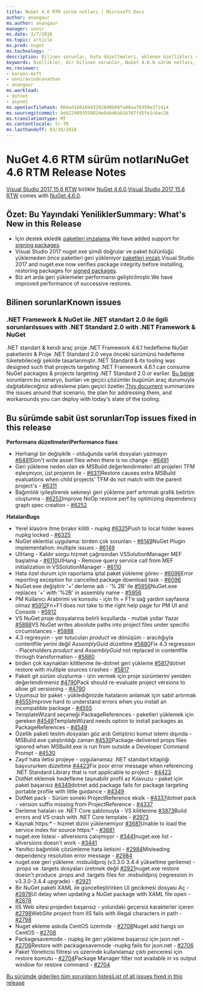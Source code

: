 ```yaml
---
title: NuGet 4.6 RTM sürüm notları | Microsoft Docs
author: anangaur
ms.author: anangaur
manager: unnir
ms.date: 3/7/2018
ms.topic: article
ms.prod: nuget
ms.technology: ''
description: Bilinen sorunlar, hata düzeltmeleri, eklenen özellikleri ve dcr NuGet 4.6.0 dahil etmek için sürüm notları.
keywords: Özellikler, dcr bilinen sorunlar, NuGet 4.6.0 sürüm notları, hata düzeltmeleri eklendi
ms.reviewer:
- karann-msft
- unniravindranathan
- anangaur
ms.workload:
- dotnet
- aspnet
ms.openlocfilehash: 004ad16018443292840b00fa88aa78350e371414
ms.sourcegitcommit: beb229893559824e8abd6ab16707fd5fe1c6ac26
ms.translationtype: MT
ms.contentlocale: tr-TR
ms.lasthandoff: 03/28/2018
---
```

# <a name="nuget-46-rtm-release-notes"></a><span data-ttu-id="c8722-104">NuGet 4.6 RTM sürüm notları</span><span class="sxs-lookup"><span data-stu-id="c8722-104">NuGet 4.6 RTM Release Notes</span></span>

<span data-ttu-id="c8722-105">[Visual Studio 2017 15,6 RTW](https://www.visualstudio.com/news/releasenotes/vs2017-relnotes) birlikte [NuGet 4.6.0](https://dist.nuget.org/win-x86-commandline/v4.6.0/nuget.exe).</span><span class="sxs-lookup"><span data-stu-id="c8722-105">[Visual Studio 2017 15.6 RTW](https://www.visualstudio.com/news/releasenotes/vs2017-relnotes) comes with [NuGet 4.6.0](https://dist.nuget.org/win-x86-commandline/v4.6.0/nuget.exe).</span></span>

## <a name="summary-whats-new-in-this-release"></a><span data-ttu-id="c8722-106">Özet: Bu Yayındaki Yenilikler</span><span class="sxs-lookup"><span data-stu-id="c8722-106">Summary: What's New in this Release</span></span>
* <span data-ttu-id="c8722-107">İçin destek ekledik [paketleri imzalama](https://docs.microsoft.com/en-us/nuget/create-packages/sign-a-package).</span><span class="sxs-lookup"><span data-stu-id="c8722-107">We have added support for [signing packages](https://docs.microsoft.com/en-us/nuget/create-packages/sign-a-package).</span></span>  
* <span data-ttu-id="c8722-108">Visual Studio 2017 nuget.exe şimdi doğrular ve paket bütünlüğü yüklemeden önce paketleri geri yükleniyor [paketleri imzalı](https://docs.microsoft.com/en-us/nuget/reference/signed-packages-reference).</span><span class="sxs-lookup"><span data-stu-id="c8722-108">Visual Studio 2017 and nuget.exe now verifies package integrity before installing, restoring packages for [signed packages](https://docs.microsoft.com/en-us/nuget/reference/signed-packages-reference).</span></span>
* <span data-ttu-id="c8722-109">Biz art arda geri yüklemeler performansı geliştirilmiştir.</span><span class="sxs-lookup"><span data-stu-id="c8722-109">We have improved performance of successive restores.</span></span>

## <a name="known-issues"></a><span data-ttu-id="c8722-110">Bilinen sorunlar</span><span class="sxs-lookup"><span data-stu-id="c8722-110">Known issues</span></span>
### <a name="issues-with-net-standard-20-with-net-framework--nuget"></a><span data-ttu-id="c8722-111">.NET Framework & NuGet ile .NET standart 2.0 ile ilgili sorunları</span><span class="sxs-lookup"><span data-stu-id="c8722-111">Issues with .NET Standard 2.0 with .NET Framework & NuGet</span></span> 

<span data-ttu-id="c8722-112">.NET standart & kendi araç proje .NET Framework 4.6.1 hedefleme NuGet paketlerini & Proje .NET Standard 2.0 veya önceki sürümünü hedefleme tüketebileceği şekilde tasarlanmıştır.</span><span class="sxs-lookup"><span data-stu-id="c8722-112">.NET Standard & its tooling was designed such that projects targeting .NET Framework 4.6.1 can consume NuGet packages & projects targeting .NET Standard 2.0 or earlier.</span></span> <span data-ttu-id="c8722-113">[Bu belge](https://github.com/dotnet/standard/issues/481) sorunlarını bu senaryo, bunları ve geçici çözümler bugünün araç durumuyla dağıtabileceğiniz adresleme planı geçici özetler.</span><span class="sxs-lookup"><span data-stu-id="c8722-113">[This document](https://github.com/dotnet/standard/issues/481) summarizes the issues around that scenario, the plan for addressing them, and workarounds you can deploy with today's state of the tooling.</span></span>

## <a name="top-issues-fixed-in-this-release"></a><span data-ttu-id="c8722-114">Bu sürümde sabit üst sorunları</span><span class="sxs-lookup"><span data-stu-id="c8722-114">Top issues fixed in this release</span></span>

<span data-ttu-id="c8722-115">**Performans düzeltmeleri**</span><span class="sxs-lookup"><span data-stu-id="c8722-115">**Performance fixes**</span></span>
* <span data-ttu-id="c8722-116">Herhangi bir değişiklik - olduğunda varlık dosyaları yazmayın [#6491](https://github.com/NuGet/Home/issues/6491)</span><span class="sxs-lookup"><span data-stu-id="c8722-116">Don't write asset files when there is no change - [#6491](https://github.com/NuGet/Home/issues/6491)</span></span>
* <span data-ttu-id="c8722-117">Geri yükleme neden olan ek MSBuild değerlendirmeleri alt projeleri TFM eşleşmiyor, üst projenin ile - [#6311](https://github.com/NuGet/Home/issues/6311)</span><span class="sxs-lookup"><span data-stu-id="c8722-117">Restore causes extra MSBuild evaluations when child projects' TFM do not match with the parent project's - [#6311](https://github.com/NuGet/Home/issues/6311)</span></span>
* <span data-ttu-id="c8722-118">Bağımlılık iyileştirerek sekmeyi geri yükleme perf artırmak grafik belirtim oluşturma - [#6252](https://github.com/NuGet/Home/issues/6252)</span><span class="sxs-lookup"><span data-stu-id="c8722-118">Improve NoOp restore perf by optimizing dependency graph spec creation - [#6252](https://github.com/NuGet/Home/issues/6252)</span></span>

<span data-ttu-id="c8722-119">**Hataları**</span><span class="sxs-lookup"><span data-stu-id="c8722-119">**Bugs**</span></span>
* <span data-ttu-id="c8722-120">Yerel klasöre itme bırakır kilitli - nupkg [#6325](https://github.com/NuGet/Home/issues/6325)</span><span class="sxs-lookup"><span data-stu-id="c8722-120">Push to local folder leaves nupkg locked - [#6325](https://github.com/NuGet/Home/issues/6325)</span></span>
* <span data-ttu-id="c8722-121">NuGet eklentisi uygulama: birden çok sorunları - [#6149](https://github.com/NuGet/Home/issues/6149)</span><span class="sxs-lookup"><span data-stu-id="c8722-121">NuGet Plugin implementation:  multiple issues - [#6149](https://github.com/NuGet/Home/issues/6149)</span></span>
* <span data-ttu-id="c8722-122">UIHang - Kaldır sorgu hizmet çağrısından VSSolutionManager MEF başlatma - [#6110](https://github.com/NuGet/Home/issues/6110)</span><span class="sxs-lookup"><span data-stu-id="c8722-122">UIHang - Remove query service call from MEF initialization in VSSolutionManager - [#6110](https://github.com/NuGet/Home/issues/6110)</span></span>
* <span data-ttu-id="c8722-123">Hata özel durum için raporlama iptal paket yükleme görev - [#6096](https://github.com/NuGet/Home/issues/6096)</span><span class="sxs-lookup"><span data-stu-id="c8722-123">Error reporting exception for cancelled package download task - [#6096](https://github.com/NuGet/Home/issues/6096)</span></span>
* <span data-ttu-id="c8722-124">NuGet.exe değiştirir '+' derleme adı - '% 2B' ile [#5956](https://github.com/NuGet/Home/issues/5956)</span><span class="sxs-lookup"><span data-stu-id="c8722-124">NuGet.exe replaces '+' with '%2B' in assembly name - [#5956](https://github.com/NuGet/Home/issues/5956)</span></span>
* <span data-ttu-id="c8722-125">PM Kullanıcı Arabirimi ve konsolu - için fn + F1'e sağ yardım sayfasına olmaz [#5912](https://github.com/NuGet/Home/issues/5912)</span><span class="sxs-lookup"><span data-stu-id="c8722-125">Fn+F1 does not take to the right help page for PM UI and Console - [#5912](https://github.com/NuGet/Home/issues/5912)</span></span>
* <span data-ttu-id="c8722-126">VS NuGet proje dosyalarına belirli koşullarda - mutlak yollar Yazar [#5888](https://github.com/NuGet/Home/issues/5888)</span><span class="sxs-lookup"><span data-stu-id="c8722-126">VS NuGet writes absolute paths into project files under specific circumstances - [#5888](https://github.com/NuGet/Home/issues/5888)</span></span>
* <span data-ttu-id="c8722-127">4.3 regresyon - yer tutucuları $product$ ve dönüşüm - aracılığıyla contentfile yerini değil $AssemblyGuid$ düzeltme [#5880](https://github.com/NuGet/Home/issues/5880)</span><span class="sxs-lookup"><span data-stu-id="c8722-127">Fix 4.3 regression - Placeholders $product$ and $AssemblyGuid$ not replaced in contentfile through transformation - [#5880](https://github.com/NuGet/Home/issues/5880)</span></span>
* <span data-ttu-id="c8722-128">birden çok kaynakları kilitlenme ile-dotnet geri yükleme [#5817](https://github.com/NuGet/Home/issues/5817)</span><span class="sxs-lookup"><span data-stu-id="c8722-128">dotnet restore with multiple sources crashes - [#5817](https://github.com/NuGet/Home/issues/5817)</span></span>
* <span data-ttu-id="c8722-129">Paketi git sürüm oluşturma - izin vermek için proje sürümlerini yeniden değerlendirmeniz [#4790](https://github.com/NuGet/Home/issues/4790)</span><span class="sxs-lookup"><span data-stu-id="c8722-129">Pack should re-evaluate project versions to allow git versioning - [#4790](https://github.com/NuGet/Home/issues/4790)</span></span>
* <span data-ttu-id="c8722-130">Uyumsuz bir paket - yüklediğinizde hatalarını anlamak için sabit artırmak [#4555](https://github.com/NuGet/Home/issues/4555)</span><span class="sxs-lookup"><span data-stu-id="c8722-130">Improve hard to understand errors when you install an incompatible package - [#4555](https://github.com/NuGet/Home/issues/4555)</span></span>
* <span data-ttu-id="c8722-131">TemplateWizard seçeneği PackageReferences - paketleri yüklemek için gereken [#4549](https://github.com/NuGet/Home/issues/4549)</span><span class="sxs-lookup"><span data-stu-id="c8722-131">TemplateWizard needs option to install packages as PackageReferences - [#4549](https://github.com/NuGet/Home/issues/4549)</span></span>
* <span data-ttu-id="c8722-132">Özellik paketi teslim dosyaları göz ardı Geliştirici komut istemi dışında - MSBuild.exe çalıştırıldığı zaman [#4530](https://github.com/NuGet/Home/issues/4530)</span><span class="sxs-lookup"><span data-stu-id="c8722-132">Package-delivered props files ignored when MSBuild.exe is run from outside a Developer Command Prompt - [#4530](https://github.com/NuGet/Home/issues/4530)</span></span>
* <span data-ttu-id="c8722-133">Zayıf hata iletisi projeye - uygulanamaz .NET standart kitaplığı başvururken düzeltme [#4423](https://github.com/NuGet/Home/issues/4423)</span><span class="sxs-lookup"><span data-stu-id="c8722-133">Fix poor error message when referencing .NET Standard Library that is not applicable to project - [#4423](https://github.com/NuGet/Home/issues/4423)</span></span>
* <span data-ttu-id="c8722-134">DotNet eklemek hedefleme taşınabilir profil az Kılavuzu - paket için paket başarısız [#4349](https://github.com/NuGet/Home/issues/4349)</span><span class="sxs-lookup"><span data-stu-id="c8722-134">dotnet add package fails for package targeting portable profile with little guidance - [#4349](https://github.com/NuGet/Home/issues/4349)</span></span>
* <span data-ttu-id="c8722-135">DotNet pack - Sürüm soneki ProjectReference eksik - [#4337](https://github.com/NuGet/Home/issues/4337)</span><span class="sxs-lookup"><span data-stu-id="c8722-135">dotnet pack - version suffix missing from ProjectReference - [#4337](https://github.com/NuGet/Home/issues/4337)</span></span>
* <span data-ttu-id="c8722-136">Derleme hataları ve .NET Core şablonuyla - VS kilitlenme [#3973](https://github.com/NuGet/Home/issues/3973)</span><span class="sxs-lookup"><span data-stu-id="c8722-136">Build errors and VS crash with .NET Core template - [#3973](https://github.com/NuGet/Home/issues/3973)</span></span>
* <span data-ttu-id="c8722-137">Kaynak https:\* - hizmet dizini yüklenemiyor [#3681](https://github.com/NuGet/Home/issues/3681)</span><span class="sxs-lookup"><span data-stu-id="c8722-137">Unable to load the service index for source https:\* - [#3681](https://github.com/NuGet/Home/issues/3681)</span></span>
* <span data-ttu-id="c8722-138">nuget.exe listesi - allversions çalışmıyor - [#3441](https://github.com/NuGet/Home/issues/3441)</span><span class="sxs-lookup"><span data-stu-id="c8722-138">nuget.exe list -allversions doesn't work - [#3441](https://github.com/NuGet/Home/issues/3441)</span></span>
* <span data-ttu-id="c8722-139">Yanıltıcı bağımlılık çözümleme hata iletisini - [#2984](https://github.com/NuGet/Home/issues/2984)</span><span class="sxs-lookup"><span data-stu-id="c8722-139">Misleading dependency resolution error message - [#2984](https://github.com/NuGet/Home/issues/2984)</span></span>
* <span data-ttu-id="c8722-140">nuget.exe geri yükleme .msbuildproj (v3.3.0 3.4.4 yükseltme gerileme) - .props ve .targets dosyaları üretmek değil [#2921](https://github.com/NuGet/Home/issues/2921)</span><span class="sxs-lookup"><span data-stu-id="c8722-140">nuget.exe restore doesn't produce .props and .targets files for .msbuildproj (regression in v3.3.0-3.4.4 upgrade) - [#2921](https://github.com/NuGet/Home/issues/2921)</span></span>
* <span data-ttu-id="c8722-141">Bir NuGet paketi XAML ile güncelleştirirken UI gecikmesi dosyası Aç - [#2878](https://github.com/NuGet/Home/issues/2878)</span><span class="sxs-lookup"><span data-stu-id="c8722-141">UI delay when updating a NuGet package with XAML file open - [#2878](https://github.com/NuGet/Home/issues/2878)</span></span>
* <span data-ttu-id="c8722-142">IIS Web sitesi projeden başarısız - yolundaki geçersiz karakterler içeren [#2798](https://github.com/NuGet/Home/issues/2798)</span><span class="sxs-lookup"><span data-stu-id="c8722-142">WebSite project from IIS fails with illegal characters in path - [#2798](https://github.com/NuGet/Home/issues/2798)</span></span>
* <span data-ttu-id="c8722-143">Nuget ekleme askıda CentOS üzerinde - [#2708](https://github.com/NuGet/Home/issues/2708)</span><span class="sxs-lookup"><span data-stu-id="c8722-143">Nuget add hangs on CentOS - [#2708](https://github.com/NuGet/Home/issues/2708)</span></span>
* <span data-ttu-id="c8722-144">Packagesavemode - nupkg ile geri yükleme başarısız için json.net - [#2706](https://github.com/NuGet/Home/issues/2706)</span><span class="sxs-lookup"><span data-stu-id="c8722-144">Restore with packagesavemode -nupkg fails for json.net - [#2706](https://github.com/NuGet/Home/issues/2706)</span></span>
* <span data-ttu-id="c8722-145">Paket Yöneticisi filtresi vs üzerinde kullanılamaz çıktı penceresi için restore komutu - [#2704](https://github.com/NuGet/Home/issues/2704)</span><span class="sxs-lookup"><span data-stu-id="c8722-145">Package Manager filter not available in vs output window for restore command - [#2704](https://github.com/NuGet/Home/issues/2704)</span></span>


[<span data-ttu-id="c8722-146">Bu sürümde giderilen tüm sorunların listesi</span><span class="sxs-lookup"><span data-stu-id="c8722-146">List of all issues fixed in this release</span></span>](https://github.com/NuGet/Home/issues?q=is%3Aissue+is%3Aclosed+milestone%3A%224.6")
